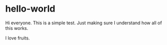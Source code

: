 # hello-world

Hi everyone. This is a simple test. Just making sure I understand how all of this works.

I love fruits.
